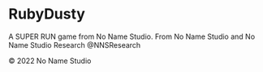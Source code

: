# RubyDusty
A SUPER RUN game from No Name Studio. From No Name Studio and No Name Studio Research @NNSResearch

© 2022 No Name Studio
